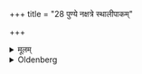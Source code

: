 +++
title = "28 पुण्ये नक्षत्रे स्थालीपाकम्"

+++

<details><summary>मूलम्</summary>

पुण्ये नक्षत्रे स्थालीपाकं श्रपयित्वैताभ्यो देवताभ्यो जुहुयादिन्द्रा य मरुद्भ्यः पर्जन्यायाशन्यै भगाय २८
</details>

<details><summary>Oldenberg</summary>

28. Under an auspicious Nakṣatra he should cook a mess of sacrificial food and should sacrifice to the following deities, namely, to Indra, to the Maruts, to Parjanya, to Aśani, to Bhaga.
</details>
